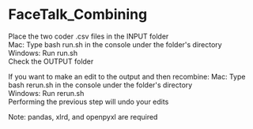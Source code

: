 # FaceTalk_Combining
Place the two coder .csv files in the INPUT folder\
Mac: Type bash run.sh in the console under the folder's directory\
Windows: Run run.sh\
Check the OUTPUT folder

If you want to make an edit to the output and then recombine:
Mac: Type bash rerun.sh in the console under the folder's directory\
Windows: Run rerun.sh\
Performing the previous step will undo your edits

Note: pandas, xlrd, and openpyxl are required
